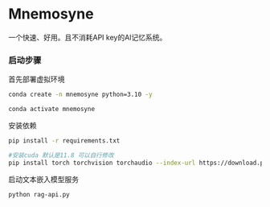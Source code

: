 # Mnemosyne
一个快速、好用。且不消耗API key的AI记忆系统。


### 启动步骤



首先部署虚拟环境
```bash
conda create -n mnemosyne python=3.10 -y

conda activate mnemosyne
```


安装依赖
```bash
pip install -r requirements.txt

#安装cuda 默认是11.8 可以自行修改
pip install torch torchvision torchaudio --index-url https://download.pytorch.org/whl/cu118
```

启动文本嵌入模型服务

```bash
python rag-api.py
```
